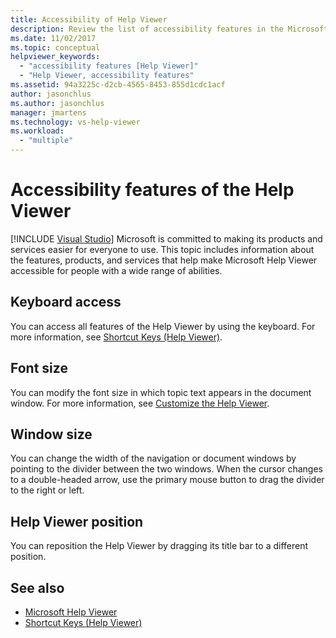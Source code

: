 ```yaml
---
title: Accessibility of Help Viewer
description: Review the list of accessibility features in the Microsoft Help Viewer, covering keyboard access, font size, window size, and Help Viewer position.
ms.date: 11/02/2017
ms.topic: conceptual
helpviewer_keywords:
  - "accessibility features [Help Viewer]"
  - "Help Viewer, accessibility features"
ms.assetid: 94a3225c-d2cb-4565-8453-855d1cdc1acf
author: jasonchlus
ms.author: jasonchlus
manager: jmartens
ms.technology: vs-help-viewer
ms.workload:
  - "multiple"
---
```

# Accessibility features of the Help Viewer

 [!INCLUDE [Visual Studio](~/includes/applies-to-version/vs-not-mac.md)]
Microsoft is committed to making its products and services easier for everyone to use. This topic includes information about the features, products, and services that help make Microsoft Help Viewer accessible for people with a wide range of abilities.

## Keyboard access
You can access all features of the Help Viewer by using the keyboard. For more information, see [Shortcut Keys (Help Viewer)](../help-viewer/shortcut-keys.md).

## Font size
You can modify the font size in which topic text appears in the document window. For more information, see [Customize the Help Viewer](../help-viewer/customize.md).

## Window size
You can change the width of the navigation or document windows by pointing to the divider between the two windows. When the cursor changes to a double-headed arrow, use the primary mouse button to drag the divider to the right or left.

## Help Viewer position
You can reposition the Help Viewer by dragging its title bar to a different position.

## See also

- [Microsoft Help Viewer](../help-viewer/overview.md)
- [Shortcut Keys (Help Viewer)](../help-viewer/shortcut-keys.md)